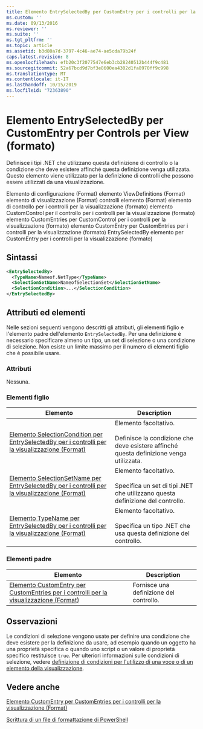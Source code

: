 ```yaml
---
title: Elemento EntrySelectedBy per CustomEntry per i controlli per la visualizzazione (Format) | Microsoft Docs
ms.custom: ''
ms.date: 09/13/2016
ms.reviewer: ''
ms.suite: ''
ms.tgt_pltfrm: ''
ms.topic: article
ms.assetid: b3d80a7d-3797-4c46-ae74-ae5cda79b24f
caps.latest.revision: 8
ms.openlocfilehash: efb20c3f2077547e6eb3cb28240512b444f9c481
ms.sourcegitcommit: 52a67bcd9d7bf3e8600ea4302d1fa8970ff9c998
ms.translationtype: MT
ms.contentlocale: it-IT
ms.lasthandoff: 10/15/2019
ms.locfileid: "72363890"
---
```

# <a name="entryselectedby-element-for-customentry-for-controls-for-view-format"></a>Elemento EntrySelectedBy per CustomEntry per Controls per View (formato)

Definisce i tipi .NET che utilizzano questa definizione di controllo o la condizione che deve esistere affinché questa definizione venga utilizzata. Questo elemento viene utilizzato per la definizione di controlli che possono essere utilizzati da una visualizzazione.

Elemento di configurazione (Format) elemento ViewDefinitions (Format) elemento di visualizzazione (Format) controlli elemento (Format) elemento di controllo per i controlli per la visualizzazione (formato) elemento CustomControl per il controllo per i controlli per la visualizzazione (formato) elemento CustomEntries per CustomControl per i controlli per la visualizzazione (formato) elemento CustomEntry per CustomEntries per i controlli per la visualizzazione (formato) EntrySelectedBy elemento per CustomEntry per i controlli per la visualizzazione (formato)

## <a name="syntax"></a>Sintassi

```xml
<EntrySelectedBy>
  <TypeName>Nameof.NetType</TypeName>
  <SelectionSetName>NameofSelectionSet</SelectionSetName>
  <SelectionCondition>...</SelectionCondition>
</EntrySelectedBy>
```

## <a name="attributes-and-elements"></a>Attributi ed elementi

Nelle sezioni seguenti vengono descritti gli attributi, gli elementi figlio e l'elemento padre dell'elemento `EntrySelectedBy`. Per una definizione è necessario specificare almeno un tipo, un set di selezione o una condizione di selezione. Non esiste un limite massimo per il numero di elementi figlio che è possibile usare.

### <a name="attributes"></a>Attributi

Nessuna.

### <a name="child-elements"></a>Elementi figlio

|Elemento|Description|
|-------------|-----------------|
|[Elemento SelectionCondition per EntrySelectedBy per i controlli per la visualizzazione (Format)](./selectioncondition-element-for-entryselectedby-for-controls-for-view-format.md)|Elemento facoltativo.<br /><br /> Definisce la condizione che deve esistere affinché questa definizione venga utilizzata.|
|[Elemento SelectionSetName per EntrySelectedBy per i controlli per la visualizzazione (Format)](./selectionsetname-element-for-entryselectedby-for-controls-for-view-format.md)|Elemento facoltativo.<br /><br /> Specifica un set di tipi .NET che utilizzano questa definizione del controllo.|
|[Elemento TypeName per EntrySelectedBy per i controlli per la visualizzazione (Format)](./typename-element-for-entryselectedby-for-controls-for-view-format.md)|Elemento facoltativo.<br /><br /> Specifica un tipo .NET che usa questa definizione del controllo.|

### <a name="parent-elements"></a>Elementi padre

|Elemento|Description|
|-------------|-----------------|
|[Elemento CustomEntry per CustomEntries per i controlli per la visualizzazione (Format)](./customentry-element-for-customentries-for-controls-for-view-format.md)|Fornisce una definizione del controllo.|

## <a name="remarks"></a>Osservazioni

Le condizioni di selezione vengono usate per definire una condizione che deve esistere per la definizione da usare, ad esempio quando un oggetto ha una proprietà specifica o quando uno script o un valore di proprietà specifico restituisce `true`. Per ulteriori informazioni sulle condizioni di selezione, vedere [definizione di condizioni per l'utilizzo di una voce o di un elemento della visualizzazione](./defining-conditions-for-displaying-data.md).

## <a name="see-also"></a>Vedere anche

[Elemento CustomEntry per CustomEntries per i controlli per la visualizzazione (Format)](./customentry-element-for-customentries-for-controls-for-view-format.md)

[Scrittura di un file di formattazione di PowerShell](./writing-a-powershell-formatting-file.md)
